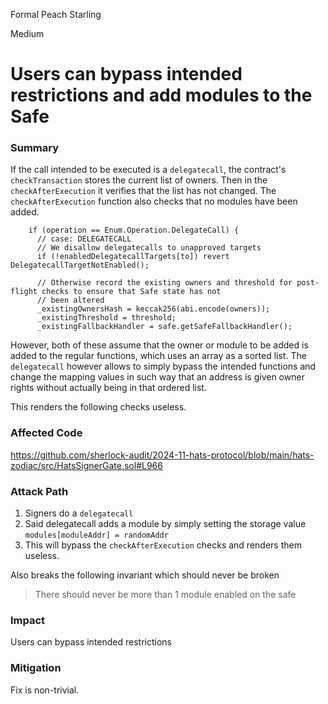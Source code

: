Formal Peach Starling

Medium

# Users can bypass intended restrictions and add modules to the Safe

### Summary
If the call intended to be executed is a `delegatecall`, the contract's `checkTransaction` stores the current list of owners. Then in the `checkAfterExecution` it verifies that the list  has not changed. The `checkAfterExecution` function also checks that no modules have been added.

```solidity
    if (operation == Enum.Operation.DelegateCall) {
      // case: DELEGATECALL
      // We disallow delegatecalls to unapproved targets
      if (!enabledDelegatecallTargets[to]) revert DelegatecallTargetNotEnabled();

      // Otherwise record the existing owners and threshold for post-flight checks to ensure that Safe state has not
      // been altered
      _existingOwnersHash = keccak256(abi.encode(owners));
      _existingThreshold = threshold;
      _existingFallbackHandler = safe.getSafeFallbackHandler();
```

However, both of these assume that the owner or module to be added is added to the regular functions, which uses an array as a sorted list. The `delegatecall` however allows to simply bypass the intended functions and change the mapping values in such way that an address is given owner rights without actually being in that ordered list. 

This renders the following checks useless.

### Affected Code
https://github.com/sherlock-audit/2024-11-hats-protocol/blob/main/hats-zodiac/src/HatsSignerGate.sol#L966

### Attack Path

1. Signers do a `delegatecall` 
2. Said delegatecall adds a module by simply setting the storage value `modules[moduleAddr] = randomAddr`
3. This will bypass the `checkAfterExecution` checks and renders them useless.

Also breaks the following invariant which should never be broken
> There should never be more than 1 module enabled on the safe

### Impact
Users can bypass intended restrictions 

### Mitigation
Fix is non-trivial.
